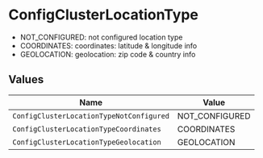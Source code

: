 # ConfigClusterLocationType

- NOT_CONFIGURED: not configured location type
 - COORDINATES: coordinates: latitude & longitude info
 - GEOLOCATION: geolocation: zip code & country info


## Values

| Name                                     | Value                                    |
| ---------------------------------------- | ---------------------------------------- |
| `ConfigClusterLocationTypeNotConfigured` | NOT_CONFIGURED                           |
| `ConfigClusterLocationTypeCoordinates`   | COORDINATES                              |
| `ConfigClusterLocationTypeGeolocation`   | GEOLOCATION                              |
